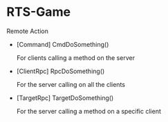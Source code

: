 # RTS-Game

Remote Action
- [Command] CmdDoSomething() 

    For clients calling a method on the server

- [ClientRpc] RpcDoSomething()

    For the server calling on all the clients

- [TargetRpc] TargetDoSomething()

    For the server calling a method on a specific client